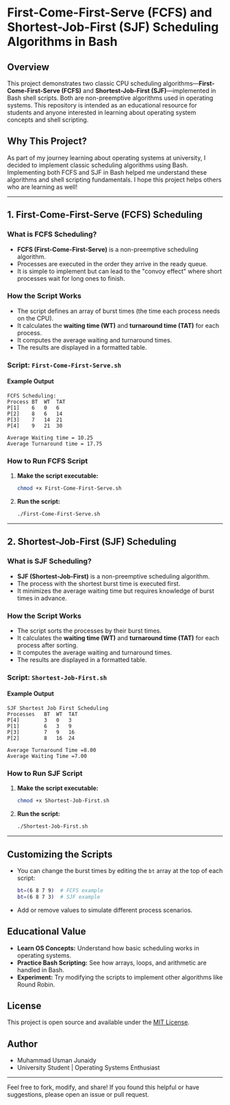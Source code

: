 # First-Come-First-Serve (FCFS) and Shortest-Job-First (SJF) Scheduling Algorithms in Bash

## Overview
This project demonstrates two classic CPU scheduling algorithms—**First-Come-First-Serve (FCFS)** and **Shortest-Job-First (SJF)**—implemented in Bash shell scripts. Both are non-preemptive algorithms used in operating systems. This repository is intended as an educational resource for students and anyone interested in learning about operating system concepts and shell scripting.

## Why This Project?
As part of my journey learning about operating systems at university, I decided to implement classic scheduling algorithms using Bash. Implementing both FCFS and SJF in Bash helped me understand these algorithms and shell scripting fundamentals. I hope this project helps others who are learning as well!

---

## 1. First-Come-First-Serve (FCFS) Scheduling

### What is FCFS Scheduling?
- **FCFS (First-Come-First-Serve)** is a non-preemptive scheduling algorithm.
- Processes are executed in the order they arrive in the ready queue.
- It is simple to implement but can lead to the "convoy effect" where short processes wait for long ones to finish.

### How the Script Works
- The script defines an array of burst times (the time each process needs on the CPU).
- It calculates the **waiting time (WT)** and **turnaround time (TAT)** for each process.
- It computes the average waiting and turnaround times.
- The results are displayed in a formatted table.

### Script: `First-Come-First-Serve.sh`

#### Example Output
```
FCFS Scheduling:
Process	BT	WT	TAT
P[1]    6   0   6
P[2]    8   6   14
P[3]    7   14  21
P[4]    9   21  30

Average Waiting time = 10.25
Average Turnaround time = 17.75
```

### How to Run FCFS Script
1. **Make the script executable:**
   ```bash
   chmod +x First-Come-First-Serve.sh
   ```
2. **Run the script:**
   ```bash
   ./First-Come-First-Serve.sh
   ```

---

## 2. Shortest-Job-First (SJF) Scheduling

### What is SJF Scheduling?
- **SJF (Shortest-Job-First)** is a non-preemptive scheduling algorithm.
- The process with the shortest burst time is executed first.
- It minimizes the average waiting time but requires knowledge of burst times in advance.

### How the Script Works
- The script sorts the processes by their burst times.
- It calculates the **waiting time (WT)** and **turnaround time (TAT)** for each process after sorting.
- It computes the average waiting and turnaround times.
- The results are displayed in a formatted table.

### Script: `Shortest-Job-First.sh`

#### Example Output
```
SJF Shortest Job First Scheduling
Processes	BT	WT	TAT
P[4]        3   0   3
P[1]        6   3   9
P[3]        7   9   16
P[2]        8   16  24

Average Turnaround Time =8.00
Average Waiting Time =7.00
```

### How to Run SJF Script
1. **Make the script executable:**
   ```bash
   chmod +x Shortest-Job-First.sh
   ```
2. **Run the script:**
   ```bash
   ./Shortest-Job-First.sh
   ```

---

## Customizing the Scripts
- You can change the burst times by editing the `bt` array at the top of each script:
  ```bash
  bt=(6 8 7 9)  # FCFS example
  bt=(6 8 7 3)  # SJF example
  ```
- Add or remove values to simulate different process scenarios.

## Educational Value
- **Learn OS Concepts:** Understand how basic scheduling works in operating systems.
- **Practice Bash Scripting:** See how arrays, loops, and arithmetic are handled in Bash.
- **Experiment:** Try modifying the scripts to implement other algorithms like Round Robin.

## License
This project is open source and available under the [MIT License](LICENSE).

## Author
- Muhammad Usman Junaidy
- University Student | Operating Systems Enthusiast

---
Feel free to fork, modify, and share! If you found this helpful or have suggestions, please open an issue or pull request. 
